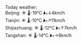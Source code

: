 Today weather:  
Beijing: ☀️   🌡️-19°C 🌬️↓4km/h  
Tianjin: ☀️   🌡️-10°C 🌬️↗11km/h  
Shijiazhuang: ☀️   🌡️-12°C 🌬️↑7km/h  
Tangshan: ☀️   🌡️-14°C 🌬️→8km/h  
